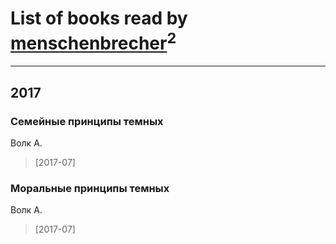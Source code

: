 # List of books read by [menschenbrecher](http://vk.com/id4957345)<sup>2</sup>
---

## 2017

### Семейные принципы темных
Волк А.
> [2017-07] 


### Моральные принципы темных
Волк А.
> [2017-07] 



